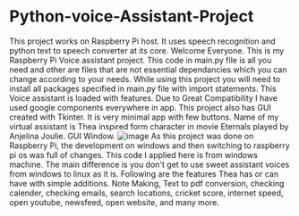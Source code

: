 # Python-voice-Assistant-Project
This project works on Raspberry Pi host. It uses speech recognition and python text to speech converter at its core.
Welcome Everyone. This is my Raspberry Pi Voice assistant project. 
This code in main.py file is all you need and other are files that are not essential dependancies which you can change according to your needs. 
While using this project you will need to install all packages specified in main.py file with import statements.
This Voice assistant is loaded with features. 
Due to Great Compatibility I have used google components everywhere in app.
This project also has GUI created with Tkinter. It is very minimal app with few buttons. 
Name of my virtual assistant is Thea inspired form character in movie Eternals played by Anjelina Joulie.
GUI Window.
![image](https://user-images.githubusercontent.com/108964197/179170708-2402d75f-00ec-497a-9fe9-a54bca28657d.png)
As this project was done on Raspberry Pi, the development on windows and then switching to raspberry pi os was full of changes. 
This code I applied here is from windows machine. 
The main difference is you don't get to use sweet assistant voices from windows to linux as it is.
Following are the features Thea has or can have with simple additions.
Note Making, Text to pdf conversion, checking calender, checking emails, search locations, cricket score, internet speed, open youtube, newsfeed,
open website, and many more.
